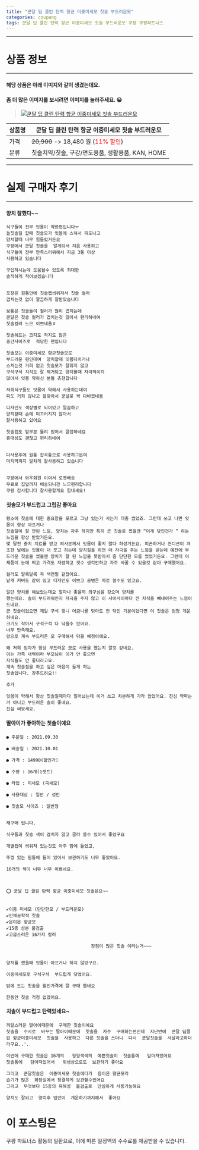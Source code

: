 ```yaml
---
title: "쿤달 딥 클린 탄력 항균 이중미세모 칫솔 부드러운모"
categories: coupang
tags: 쿤달 딥 클린 탄력 항균 이중미세모 칫솔 부드러운모 쿠팡 쿠팡파트너스
---
```

---

# 상품 정보

---

#### 해당 상품은 아래 이미지와 같이 생겼는데요. 
#### 좀 더 많은 이미지를 보시려면 이미지를 눌러주세요. 😀
> [![쿤달 딥 클린 탄력 항균 이중미세모 칫솔 부드러운모](https://static.coupangcdn.com/image/retail/images/4667808482890-565d171d-903b-44bc-a4a9-629253042fbe.jpg)](https://link.coupang.com/re/AFFSDP?lptag=AF4416228&subid=AF4416228&pageKey=1847088562&itemId=3139881897&vendorItemId=71127518475&traceid=V0-113-c2c8bad84ee7d621)

상품명 | 쿤달 딥 클린 탄력 항균 이중미세모 칫솔 부드러운모
-------|-------
가격 | ~~20,900~~ -> 18,480 원 (<span style="color:red">11% 할인</span>)
분류 | 칫솔치약/칫솔, 구강/면도용품, 생활용품, KAN, HOME

---

# 실제 구매자 후기

---


####    양치 잘했다~~
    식구들이 전부 잇몸이 약한편입니다ㅜ
    늘칫솔질 할때 칫솔모가 잇몸에 스쳐서 피도나고
    양치할때 너무 힘들었거든요 
    쿠팡에서 쿤달 칫솔을  알게되서 처음 사용하고
    식구들이 전부 만족스러워해서 지금 3통 이상 
    사용하고 있습니다 
    
    구입하시는데 도움될수 있도록 최대한 
    솔직하게 적어보겠습니다 
    
    
    포장은 원통안에 칫솔캡씌위져서 칫솔 컬러
    겹치는것 없이 깔끔하게 잘받았습니다 
    
    보통은 칫솔들이 컬러가 많이 겹치는데
    쿤달은 칫솔 컬러가 겹치는것 않아서 편리하네여
    칫솔컬러 느므 이쁘네욤ㅎ
    
    칫솔헤드는 크지도 작지도 않은 
    중간사이즈로  적당한 편입니다 
    
    칫솔모는 이중미세모 향균칫솔모로 
    부드러운 편인데여  양치할때 잇몸다치거나
    스치는것 거희 없고 칫솔모가 잘휘지 않고
    구석구석 치석도 잘 제거되고 양치할때 자극적이지 
    않아서 잇몸 약하신 분들 츄쳔합니다 
    
    저희식구들도 잇몸이 약해서 사용하는데여
    피도 거희 않나고 잘맞아서 쿤달로 싹 다바뀠네욤
    
    디자인도 색상별로 되어있고 깔끔하고 
    양치할때 손에 미끄러지지 않아서 
    잘사용하고 있어요 
    
    칫솔캡도 밑부분 뚫려 있어서 깔끔하네요 
    휴대성도 괜찮고 편리하네여
    
    
    다사용후에 원통 잡곡통으로 사용하그든여
    마지막까지 알차게 잘사용하고 있습니다 
    
    
    쿠팡에서 와우회원 이여서 로켓배송
    무료로 집앞까지 배송되니깐 느므편리합니다
    쿠팡 감사합니다 잘사용할게요 힘내세요!

####    칫솔모가 부드럽고 그립감 좋아요
    평소에 칫솔에 대한 중요함을 모르고 그냥 있는거 사는거 대충 썼었죠. 그런데 쓰고 나면 잇몸이 항상 아프거나
    칫솔질이 잘 안된 느낌, 양치는 자주 하지만 특히 큰 칫솔로 썼을땐 “이게 닦인건가 “ 하는 느낌을 항상 받았거든요. 
    몇 달전 충치 치료를 받고 의사분께서 잇몸이 좋지 않다 하셨거든요. 피곤하거나 컨디션이 저조한 날에는 잇몸이 더 붓고 하는데 양치질을 하면 더 자극을 주는 느낌을 받는데 예전에 부드러운 칫솔을 썼을땐 양치가 잘 된 느낌을 못받아서 좀 단단한 모를 썼었거든요. 그런데 이 제품이 눈에 띄고 가격도 저렴하고 갯수 생각안하고 자주 바꿀 수 있을것 같아 구매했어요. 
    
    컬러도 알록달록 꼭 색연필 같잖아요.
    낱개 커버도 같이 있고 디자인도 이쁘고 공병은 따로 쓸수도 있고요.
    
    일단 양치를 해보았는데요 얼마나 좋을까 의구심을 갖으며 양치를
    했는데요. 솔이 부드러워인지 자극을 주지 않고 이 사이사이마다 낀 치석을 빼내어주는 느낌이 드네요.
    큰 칫솔이었으면 제일 구석 윗니 어금니를 닦아도 안 닦인 기분이었다면 이 칫솔은 엄청 개운하네요.
    크기도 작아서 구석구석 다 닦을수 있어요.
    너무 만족해요.
    앞으로 계속 부드러운 모 구매해서 닦을 예정이예요. 
    
    왜 저희 엄마가 항상 부드러운 모로 사용을 했는지 알것 같네요.
    이는 가족 내력이라 부모님이 이가 안 좋으면
    자식들도 안 좋더라고요.
    계속 칫솔질을 하고 싶은 마음이 들게 하는
    칫솔입니다. 강추드려요!!
    
    추가
    
    잇몸이 약해서 항상 칫솔질때마다 일어났는데 이거 쓰고 차분하게 가라 앉았어요. 진심 약파는거 아니고 부드러운 솔이 좋네요.
    진심 써보세요.

####    딸아이가 좋아하는  칫솔이예요
    ● 주문일 : 2021.09.30
    
    ● 배송일 : 2021.10.01
    
    ● 가격 : 14990(할인가)
    
    ● 수량 : 16개(1셋트)
    
    ● 타입 : 미세모 (극세모)
    
    ● 사용대상 : 일반 / 성인
    
    ● 칫솔모 사이즈 : 일반형
    
    
    재구매 입니다.
    
    식구들과 칫솔 색이 겹치지 않고 골라 쓸수 있어서 좋았구요
    
    개별캡이 씌워져 있는것도 아주 맘에 들었고,
    
    뚜껑 있는 원통에 들어 있어서 보관하기도 너무 좋았어요.
    
    16개의 색이 너무 너무 이쁘네요.
    
    
    
    ⭕ 쿤달 딥 클린 탄력 향균 이중미세모 칫솔은요~~
    
    
    ✔이중 미세모 (단단한모 / 부드러운모)
    ✔인체공학적 칫솔
    ✔은이온 향균모
    ✔15종 성분 불검출
    ✔고급스러운 16가지 컬러
    
                                    장점이 많은 칫솔 이라는거~~~
    
    
    양치를 했을때 잇몸이 아프거나 하지 않았구요.
    
    이중미세모로 구석구석  부드럽게 닦였어요.
    
    맘에 드는 칫솔을 할인가격에 잘 구매 했네요
    
    한동안 칫솔 걱정 없겠어요.

####    치솔이 부드럽고 탄력있네요~
    까탈스러운 딸아이때문에  구매한 칫솔이예요
    칫솔을  수시로  바꾸는 딸아이때문에  칫솔을  자주  구매하는편인데  지난번에  쿤달 딥클린 항균이중미세모  칫솔을  사용하고  다른 칫솔을 쓰더니  다시  쿤달칫솔을  사달라고하더라구요..'.
    
    이번에 구매한 칫솔은 16개의   형형색색의  예쁜칫솔이  칫솔통에   담아져있어요
    칫솔통에   담아져있어서   위생상으로도  보관하기 좋아요
    
    그리고  쿤달칫솔은  이중미세모 칫솔에다가  음이온 향균모라 
    습기가 많은  화장실에서 청결하게 보관할수있어요
    그리고  무엇보다 15종의 유해성  불검출로  안심하게 사용가능해요
    
    양치도 잘되고  양치후 입안이  개운하기까지해서  좋아요



# 이 포스팅은
쿠팡 파트너스 활동의 일환으로, 이에 따른 일정액의 수수료를 제공받을 수 있습니다.